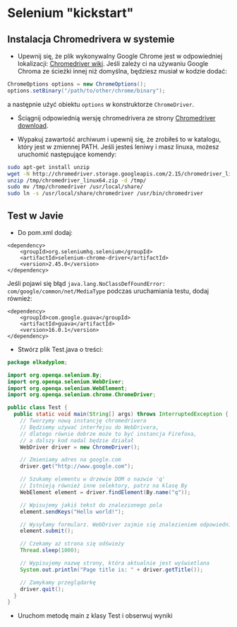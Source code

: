 # Selenium "kickstart"

## Instalacja Chromedrivera w systemie

* Upewnij się, że plik wykonywalny Google Chrome jest w odpowiedniej lokalizacji: [Chromedriver wiki].
Jeśli zależy ci na używaniu Google Chroma ze ścieżki innej niż domyślna, będziesz musiał w kodzie dodać:
```java
ChromeOptions options = new ChromeOptions();
options.setBinary("/path/to/other/chrome/binary");
```
a następnie użyć obiektu ```options``` w konstruktorze ```ChromeDriver```.

* Ściągnij odpowiednią wersję chromedrivera ze strony [Chromedriver download].

* Wypakuj zawartość archiwum i upewnij się, że zrobiłeś to w katalogu, który jest w zmiennej PATH.
Jeśli jesteś leniwy i masz linuxa, możesz uruchomić następujące komendy:
```sh
sudo apt-get install unzip
wget -N http://chromedriver.storage.googleapis.com/2.15/chromedriver_linux64.zip -P /tmp/
unzip /tmp/chromedriver_linux64.zip -d /tmp/
sudo mv /tmp/chromedriver /usr/local/share/
sudo ln -s /usr/local/share/chromedriver /usr/bin/chromedriver
```

## Test w Javie

* Do pom.xml dodaj:
```maven
<dependency>
    <groupId>org.seleniumhq.selenium</groupId>
    <artifactId>selenium-chrome-driver</artifactId>
    <version>2.45.0</version>
</dependency>
```
Jeśli pojawi się błąd ```java.lang.NoClassDefFoundError: com/google/common/net/MediaType``` podczas uruchamiania testu, dodaj również:
```maven
<dependency>
    <groupId>com.google.guava</groupId>
    <artifactId>guava</artifactId>
    <version>16.0.1</version>
</dependency>
```

* Stwórz plik Test.java o treści:
```java
package elkadyplom;

import org.openqa.selenium.By;
import org.openqa.selenium.WebDriver;
import org.openqa.selenium.WebElement;
import org.openqa.selenium.chrome.ChromeDriver;

public class Test {
  public static void main(String[] args) throws InterruptedException {
    // Tworzymy nową instancję chromedrivera
    // Będziemy używać interfejsu do WebDrivera,
    // dlatego równie dobrze może to być instancja Firefoxa,
    // a dalszy kod nadal będzie działał
    WebDriver driver = new ChromeDriver();

    // Zmieniamy adres na google.com
    driver.get("http://www.google.com");

    // Szukamy elementu w drzewie DOM o nazwie 'q'
    // Istnieją również inne selektory, patrz na klasę By
    WebElement element = driver.findElement(By.name("q"));

    // Wpisujemy jakiś tekst do znalezionego pola
    element.sendKeys("Hello world!");

    // Wysyłamy formularz. WebDriver zajmie się znalezieniem odpowiedniego formularza
    element.submit();

    // Czekamy aż strona się odświeży
    Thread.sleep(1000);

    // Wypisujemy nazwę strony, która aktualnie jest wyświetlana
    System.out.println("Page title is: " + driver.getTitle());

    // Zamykamy przeglądarkę
    driver.quit();
  }
}

```

* Uruchom metodę main z klasy Test i obserwuj wyniki

[Chromedriver download]:http://chromedriver.storage.googleapis.com/index.html
[Chromedriver wiki]:https://code.google.com/p/selenium/wiki/ChromeDriver#Requirements

